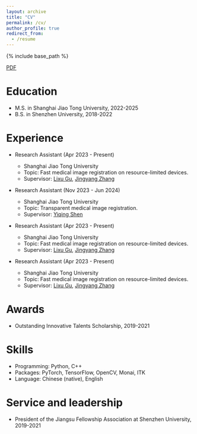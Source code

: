 ```yaml
---
layout: archive
title: "CV"
permalink: /cv/
author_profile: true
redirect_from:
  - /resume
---
```


{% include base_path %}

<a href="../assets/Resume_blackline.pdf"> PDF </a>

Education
======
* M.S. in Shanghai Jiao Tong University, 2022-2025
* B.S. in Shenzhen University, 2018-2022

Experience
======
* Research Assistant (Apr 2023 - Present)
  * Shanghai Jiao Tong University
  * Topic: Fast medical image registration on resource-limited devices.
  * Supervisor: [Lixu Gu](https://scholar.google.com/citations?user=9joB-d0AAAAJ&hl=en&oi=ao), [Jingyang Zhang](https://scholar.google.com/citations?user=C-M2ufUAAAAJ&hl=en&oi=ao)

* Research Assistant (Nov 2023 - Jun 2024)
  * Shanghai Jiao Tong University
  * Topic: Transparent medical image registration.
  * Supervisor: [Yiqing Shen](https://scholar.google.com/citations?hl=en&user=YDlF4lQAAAAJ&view_op=list_works&sortby=pubdate)

* Research Assistant (Apr 2023 - Present)
  * Shanghai Jiao Tong University
  * Topic: Fast medical image registration on resource-limited devices.
  * Supervisor: [Lixu Gu](https://scholar.google.com/citations?user=9joB-d0AAAAJ&hl=en&oi=ao), [Jingyang Zhang](https://scholar.google.com/citations?user=C-M2ufUAAAAJ&hl=en&oi=ao)

* Research Assistant (Apr 2023 - Present)
  * Shanghai Jiao Tong University
  * Topic: Fast medical image registration on resource-limited devices.
  * Supervisor: [Lixu Gu](https://scholar.google.com/citations?user=9joB-d0AAAAJ&hl=en&oi=ao), [Jingyang Zhang](https://scholar.google.com/citations?user=C-M2ufUAAAAJ&hl=en&oi=ao)

Awards
======
* Outstanding Innovative Talents Scholarship, 2019-2021

Skills
======
* Programming: Python, C++
* Packages: PyTorch, TensorFlow, OpenCV, Monai, ITK
* Language: Chinese (native), English
  
Service and leadership
======
* President of the Jiangsu Fellowship Association at Shenzhen University, 2019-2021
